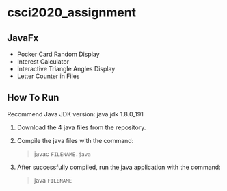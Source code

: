 # csci2020_assignment
## JavaFx ##
- Pocker Card Random Display
- Interest Calculator
- Interactive Triangle Angles Display
- Letter Counter in Files


## How To Run ##
Recommend Java JDK version: java jdk 1.8.0_191

1. Download the 4 java files from the repository.

2. Compile the java files with the command:
   > javac `FILENAME.java`

3. After successfully compiled, run the java application with the command:
   > java `FILENAME`
